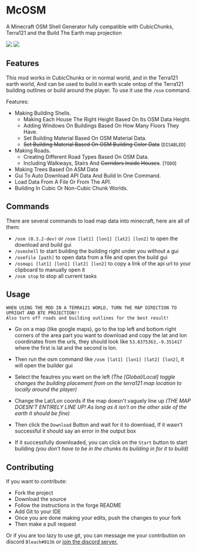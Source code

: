 # McOSM
A Minecraft OSM Shell Generator fully compatible with CubicChunks, Terra121 and the Build The Earth map projection

![](https://i.imgur.com/rreILw9.png)
![](https://i.imgur.com/GvREQrZ.jpg)

## Features

This mod works in CubicChunks or in normal world, and in the Terra121 earth world, And can be used to build in earth scale ontop of the Terra121 building outlines or build around the player. To use it use the ```/osm``` command.

Features:
* Making Building Shells.
    * Making Each House The Right Height Based On Its OSM Data Height.
    * Adding Windows On Buildings Based On How Many Floors They Have.
    * Set Building Material Based On OSM Material Data.
    * ~~Set Building Material Based On OSM Building Color Data~~ (```DISABLED```)
* Making Roads.
    * Creating Different Road Types Based On OSM Data.
    * Including Walkways, Stairs And ~~Corridors Inside Houses~~. (```TODO```)
* Making Trees Based On ASM Data
* Gui To Auto Download API Data And Build In One Command.
* Load Data From A File Or From The API.
* Building In Cubic Or Non-Cubic Chunk Worlds.

## Commands

There are several commands to load map data into minecraft, here are all of them:

* ```/osm (0.3.2-dev)``` or ```/osm [lat1] [lon1] [lat2] [lon2]``` to open the download and build gui
* ```/osmshell``` to start building the building right under you without a gui
* ```/osmfile [path]``` to open data from a file and open the build gui
* ```/osmapi [lat1] [lon1] [lat2] [lon2]``` to copy a link of the api url to your clipboard to manually open it
* ```/osm stop``` to stop all current tasks

## Usage

```
WHEN USING THE MOD IN A TERRA121 WORLD, TURN THE MAP DIRECTION TO UPRIGHT AND BTE PROJECTION!!
Also turn off roads and building outlines for the best result!
```


* Go on a map (like google maps), go to the top left and bottom right corners of the area part you want to download and copy the lat and lon coordinates from the urls, they should look like ```53.8375363,-9.351417``` where the first is lat and the second is lon.

* Then run the osm command like ```/osm [lat1] [lon1] [lat2] [lon2]```, it will open the builder gui

* Select the feautres you want on the left *(The [Global/Local] toggle changes the building placement from on the terra121 map location to locally around the player)*

* Change the Lat/Lon coords if the map doesn't vaguely line up *(THE MAP DOESN'T ENTIRELY LINE UP! As long as it isn't on the other side of the earth it should be fine)*

* Then click the ```Download``` Button and wait for it to download, If it wasn't successful it should say an error in the output box

* If it successfully downloaded, you can click on the ```Start``` button to start building *(you don't have to be in the chunks its building in for it to build)*

## Contributing

If you want to contribute:
* Fork the project
* Download the source
* Follow the instructions in the forge README
* Add Git to your IDE
* Once you are done making your edits, push the changes to your fork
* Then make a pull request

Or if you are too lazy to use git, you can message me your contribution on discord ```Bleach#0136``` or [join the discord server.](https://discord.gg/xPuZy3j)
